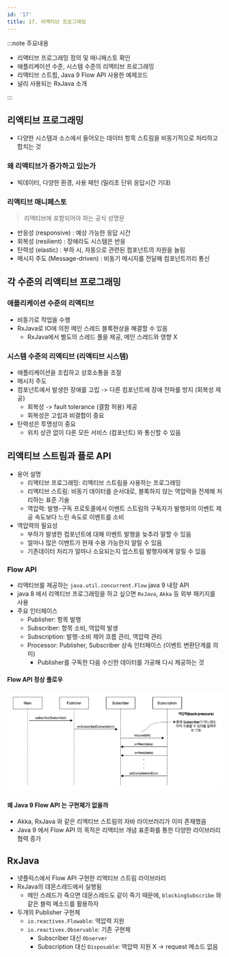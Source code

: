 ```yaml
---
id: '17'
title: 17. 리액티브 프로그래밍
---
```


:::note 주요내용

- 리액티브 프로그래밍 정의 및 매니페스토 확인
- 애플리케이션 수준, 시스템 수준의 리액티브 프로그래밍
- 리액티브 스트릠, Java 9 Flow API 사용한 예제코드
- 널리 사용되는 RxJava 소개

:::

## 리액티브 프로그래밍

- 다양한 시스템과 소스에서 들어오는 데이터 항목 스트림을 비동기적으로 처리하고 합치는 것

### 왜 리액티브가 증가하고 있는가

- 빅데이터, 다양한 환경, 사용 패턴 (밀리초 단위 응답시간 기대)

### 리액티브 매니페스토

> 리액티브에 포함되어야 하는 공식 성명문

- 반응성 (responsive) : 예상 가능한 응답 시간
- 회복성 (resilient) : 장애라도 시스템은 반응
- 탄력성 (elastic) : 부하 시, 자동으로 관련된 컴포넌트의 자원을 늘림
- 메시지 주도 (Message-driven) : 비동기 메시지를 전달해 컴포넌트끼리 통신

## 각 수준의 리액티브 프로그래밍

### 애플리케이션 수준의 리액티브

- 비동기로 작업을 수행
- RxJava로 IO에 의한 메인 스레드 블록현상을 해결할 수 있음
  - RxJava에서 별도의 스레드 풀을 제공, 메인 스레드와 영향 X

### 시스템 수준의 리액티브 (리액티브 시스템)

- 애플리케이션을 조립하고 상호소통을 조절
- 메시지 주도
- 컴포넌트에서 발생한 장애를 고립 -> 다른 컴포넌트에 장애 전파를 방지 (회복성 제공)
  - 회복성 -> fault tolerance (결함 허용) 제공
  - 회복성은 고립과 비결합이 중요
- 탄력성은 투명성이 중요
  - 위치 상관 없이 다른 모든 서비스 (컴포넌트) 와 통신할 수 있음

## 리액티브 스트림과 플로 API

- 용어 설명
  - 리액티브 프로그래밍: 리액티브 스트림을 사용하는 프로그래밍
  - 리액티브 스트림: 비동기 데이터를 순서대로, 블록하지 않는 역압력을 전제해 처리하는 표준 기술
  - 역압력: 발행-구독 프로토콜에서 이벤트 스트림의 구독자가 발행자의 이벤트 제공 속도보다 느린 속도로 이벤트를 소비
- 역압력의 필요성
  - 부하가 발생한 컴포넌트에 대해 이벤트 발행을 늦추라 말할 수 있음
  - 얼마나 많은 이벤트가 현재 수용 가능한지 알릴 수 있음
  - 기존데이터 처리가 얼마나 소요되는지 업스트림 발행자에게 알릴 수 있음

### Flow API

- 리액티브를 제공하는 `java.util.concurrent.Flow` java 9 내장 API
- java 8 에서 리액티브 프로그래밍을 하고 싶으면 `RxJava`, `Akka` 등 외부 패키지를 사용
- 주요 인터페이스
  - Publisher: 항목 발행
  - Subscriber: 항목 소비, 역압력 발생
  - Subscription: 발행-소비 제어 흐름 관리, 역압력 관리
  - Processor: Publisher, Subscriber 상속 인터페이스 (이벤트 변환단계를 의미)
    - Publisher를 구독한 다음 수신한 데이터를 가공해 다시 제공하는 것

#### Flow API 정상 플로우

![Flow API 플로우 차트](/img/docs/modernjava/flow_api_flowchart.jpg)

#### 왜 Java 9 Flow API 는 구현체가 없을까

- Akka, RxJava 와 같은 리액티브 스트림의 자바 라이브러리가 이미 존재했음
- Java 9 에서 Flow API 의 목적은 리액티브 개념 표준화를 통한 다양한 라이브러리 협력 증가

## RxJava

- 넷플릭스에서 Flow API 구현한 리액티브 스트림 라이브러리
- RxJava의 데몬스레드에서 실행됨
  - 메인 스레드가 죽으면 데몬스레드도 같이 죽기 때문에, `blockingSubscribe` 와 같은 블럭 메소드를 활용하자
- 두개의 Publisher 구현체
  - `io.reactivex.Flowable`: 역압력 지원
  - `io.reactivex.Observable`: 기존 구현체
    - Subscriber 대신 `Observer`
    - Subscription 대신 `Disposable`: 역압력 지원 X -> request 메소드 없음
